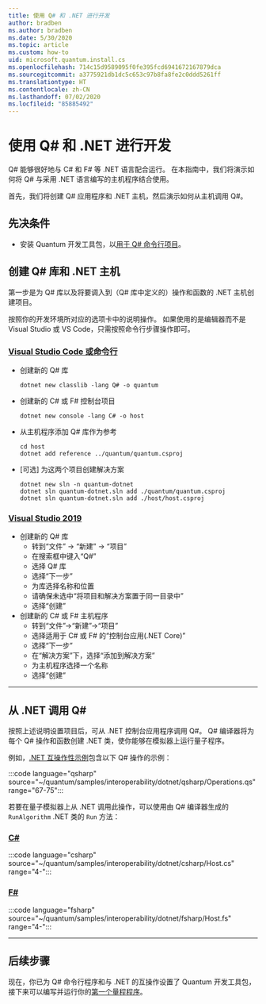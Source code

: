 ```yaml
---
title: 使用 Q# 和 .NET 进行开发
author: bradben
ms.author: bradben
ms.date: 5/30/2020
ms.topic: article
ms.custom: how-to
uid: microsoft.quantum.install.cs
ms.openlocfilehash: 714c15d9589095f0fe395fcd6941672167879dca
ms.sourcegitcommit: a3775921db1dc5c653c97b8fa8fe2c0ddd5261ff
ms.translationtype: HT
ms.contentlocale: zh-CN
ms.lasthandoff: 07/02/2020
ms.locfileid: "85885492"
---
```

# <a name="develop-with-q-and-net"></a>使用 Q# 和 .NET 进行开发

Q# 能够很好地与 C# 和 F# 等 .NET 语言配合运行。
在本指南中，我们将演示如何将 Q# 与采用 .NET 语言编写的主机程序结合使用。

首先，我们将创建 Q# 应用程序和 .NET 主机，然后演示如何从主机调用 Q#。

## <a name="prerequisites"></a>先决条件

- 安装 Quantum 开发工具包，以[用于 Q# 命令行项目](xref:microsoft.quantum.install.standalone)。

## <a name="creating-a-q-library-and-a-net-host"></a>创建 Q# 库和 .NET 主机

第一步是为 Q# 库以及将要调入到（Q# 库中定义的）操作和函数的 .NET 主机创建项目。

按照你的开发环境所对应的选项卡中的说明操作。
如果使用的是编辑器而不是 Visual Studio 或 VS Code，只需按照命令行步骤操作即可。

### <a name="visual-studio-code-or-command-line"></a>[Visual Studio Code 或命令行](#tab/tabid-cmdline)

- 创建新的 Q# 库

  ```dotnetcli
  dotnet new classlib -lang Q# -o quantum
  ```

- 创建新的 C# 或 F# 控制台项目

  ```dotnetcli
  dotnet new console -lang C# -o host  
  ```

- 从主机程序添加 Q# 库作为参考

  ```dotnetcli
  cd host
  dotnet add reference ../quantum/quantum.csproj
  ```

- [可选] 为这两个项目创建解决方案

  ```dotnetcli
  dotnet new sln -n quantum-dotnet
  dotnet sln quantum-dotnet.sln add ./quantum/quantum.csproj
  dotnet sln quantum-dotnet.sln add ./host/host.csproj
  ```

### <a name="visual-studio-2019"></a>[Visual Studio 2019](#tab/tabid-vs2019)

- 创建新的 Q# 库
  - 转到“文件” -> “新建” -> “项目”  
  - 在搜索框中键入“Q#”
  - 选择 Q# 库
  - 选择“下一步”
  - 为库选择名称和位置
  - 请确保未选中“将项目和解决方案置于同一目录中”
  - 选择“创建”
- 创建新的 C# 或 F# 主机程序
  - 转到“文件”→“新建”→“项目”  
  - 选择适用于 C# 或 F# 的“控制台应用(.NET Core)”
  - 选择“下一步”
  - 在“解决方案”下，选择“添加到解决方案”
  - 为主机程序选择一个名称
  - 选择“创建”

***

## <a name="calling-into-q-from-net"></a>从 .NET 调用 Q#

按照上述说明设置项目后，可从 .NET 控制台应用程序调用 Q#。
Q# 编译器将为每个 Q# 操作和函数创建 .NET 类，使你能够在模拟器上运行量子程序。

例如，[.NET 互操作性示例](https://github.com/microsoft/Quantum/tree/master/samples/interoperability/dotnet)包含以下 Q# 操作的示例：

:::code language="qsharp" source="~/quantum/samples/interoperability/dotnet/qsharp/Operations.qs" range="67-75":::

若要在量子模拟器上从 .NET 调用此操作，可以使用由 Q# 编译器生成的 `RunAlgorithm` .NET 类的 `Run` 方法：

### <a name="c"></a>[C#](#tab/tabid-csharp)

:::code language="csharp" source="~/quantum/samples/interoperability/dotnet/csharp/Host.cs" range="4-":::

### <a name="f"></a>[F#](#tab/tabid-fsharp)

:::code language="fsharp" source="~/quantum/samples/interoperability/dotnet/fsharp/Host.fs" range="4-":::

***
    
## <a name="next-steps"></a>后续步骤

现在，你已为 Q# 命令行程序和与 .NET 的互操作设置了 Quantum 开发工具包，接下来可以编写并运行你的[第一个量程程序](xref:microsoft.quantum.quickstarts.qrng)。
